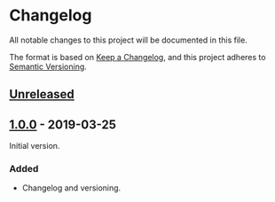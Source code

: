 # Changelog
All notable changes to this project will be documented in this file.

The format is based on [Keep a Changelog](https://keepachangelog.com/en/1.0.0/),
and this project adheres to [Semantic Versioning](https://semver.org/spec/v2.0.0.html).

## [Unreleased]

## [1.0.0] - 2019-03-25

Initial version.

### Added
- Changelog and versioning.

[Unreleased]: https://github.com/rhardih/pong/compare/v1.0.0...HEAD
[1.0.0]: https://github.com/rhardih/pong/compare/v0.0.0...v1.0.0
